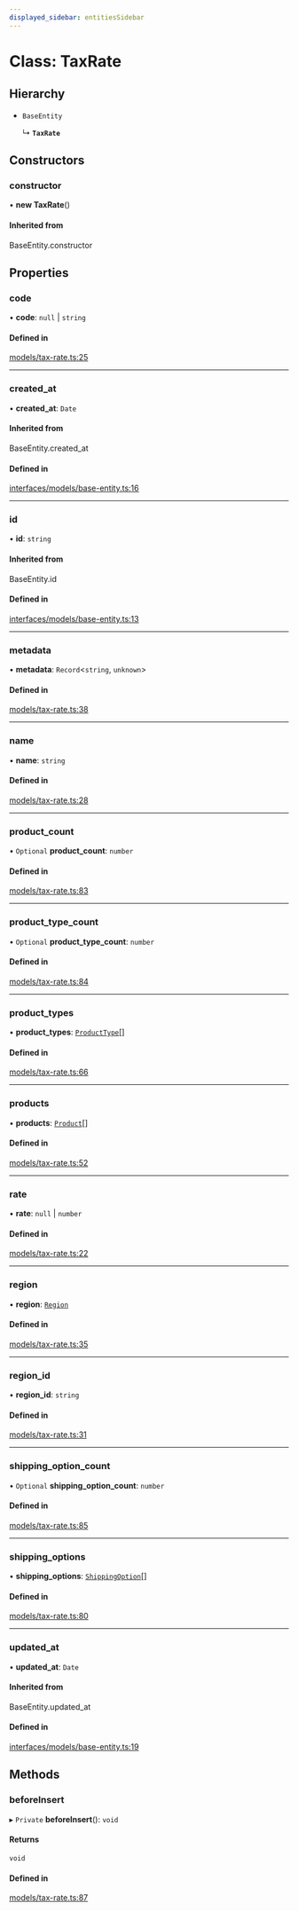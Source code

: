 ```yaml
---
displayed_sidebar: entitiesSidebar
---
```


# Class: TaxRate

## Hierarchy

- `BaseEntity`

  ↳ **`TaxRate`**

## Constructors

### constructor

• **new TaxRate**()

#### Inherited from

BaseEntity.constructor

## Properties

### code

• **code**: ``null`` \| `string`

#### Defined in

[models/tax-rate.ts:25](https://github.com/srindom/medusa/blob/c66e9080/packages/medusa/src/models/tax-rate.ts#L25)

___

### created\_at

• **created\_at**: `Date`

#### Inherited from

BaseEntity.created\_at

#### Defined in

[interfaces/models/base-entity.ts:16](https://github.com/srindom/medusa/blob/c66e9080/packages/medusa/src/interfaces/models/base-entity.ts#L16)

___

### id

• **id**: `string`

#### Inherited from

BaseEntity.id

#### Defined in

[interfaces/models/base-entity.ts:13](https://github.com/srindom/medusa/blob/c66e9080/packages/medusa/src/interfaces/models/base-entity.ts#L13)

___

### metadata

• **metadata**: `Record`<`string`, `unknown`\>

#### Defined in

[models/tax-rate.ts:38](https://github.com/srindom/medusa/blob/c66e9080/packages/medusa/src/models/tax-rate.ts#L38)

___

### name

• **name**: `string`

#### Defined in

[models/tax-rate.ts:28](https://github.com/srindom/medusa/blob/c66e9080/packages/medusa/src/models/tax-rate.ts#L28)

___

### product\_count

• `Optional` **product\_count**: `number`

#### Defined in

[models/tax-rate.ts:83](https://github.com/srindom/medusa/blob/c66e9080/packages/medusa/src/models/tax-rate.ts#L83)

___

### product\_type\_count

• `Optional` **product\_type\_count**: `number`

#### Defined in

[models/tax-rate.ts:84](https://github.com/srindom/medusa/blob/c66e9080/packages/medusa/src/models/tax-rate.ts#L84)

___

### product\_types

• **product\_types**: [`ProductType`](ProductType.md)[]

#### Defined in

[models/tax-rate.ts:66](https://github.com/srindom/medusa/blob/c66e9080/packages/medusa/src/models/tax-rate.ts#L66)

___

### products

• **products**: [`Product`](Product.md)[]

#### Defined in

[models/tax-rate.ts:52](https://github.com/srindom/medusa/blob/c66e9080/packages/medusa/src/models/tax-rate.ts#L52)

___

### rate

• **rate**: ``null`` \| `number`

#### Defined in

[models/tax-rate.ts:22](https://github.com/srindom/medusa/blob/c66e9080/packages/medusa/src/models/tax-rate.ts#L22)

___

### region

• **region**: [`Region`](Region.md)

#### Defined in

[models/tax-rate.ts:35](https://github.com/srindom/medusa/blob/c66e9080/packages/medusa/src/models/tax-rate.ts#L35)

___

### region\_id

• **region\_id**: `string`

#### Defined in

[models/tax-rate.ts:31](https://github.com/srindom/medusa/blob/c66e9080/packages/medusa/src/models/tax-rate.ts#L31)

___

### shipping\_option\_count

• `Optional` **shipping\_option\_count**: `number`

#### Defined in

[models/tax-rate.ts:85](https://github.com/srindom/medusa/blob/c66e9080/packages/medusa/src/models/tax-rate.ts#L85)

___

### shipping\_options

• **shipping\_options**: [`ShippingOption`](ShippingOption.md)[]

#### Defined in

[models/tax-rate.ts:80](https://github.com/srindom/medusa/blob/c66e9080/packages/medusa/src/models/tax-rate.ts#L80)

___

### updated\_at

• **updated\_at**: `Date`

#### Inherited from

BaseEntity.updated\_at

#### Defined in

[interfaces/models/base-entity.ts:19](https://github.com/srindom/medusa/blob/c66e9080/packages/medusa/src/interfaces/models/base-entity.ts#L19)

## Methods

### beforeInsert

▸ `Private` **beforeInsert**(): `void`

#### Returns

`void`

#### Defined in

[models/tax-rate.ts:87](https://github.com/srindom/medusa/blob/c66e9080/packages/medusa/src/models/tax-rate.ts#L87)
